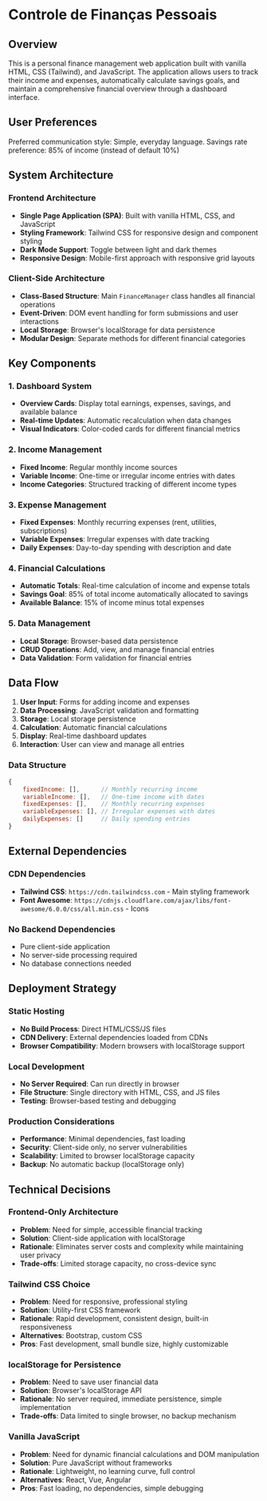 # Controle de Finanças Pessoais

## Overview

This is a personal finance management web application built with vanilla HTML, CSS (Tailwind), and JavaScript. The application allows users to track their income and expenses, automatically calculate savings goals, and maintain a comprehensive financial overview through a dashboard interface.

## User Preferences

Preferred communication style: Simple, everyday language.
Savings rate preference: 85% of income (instead of default 10%)

## System Architecture

### Frontend Architecture
- **Single Page Application (SPA)**: Built with vanilla HTML, CSS, and JavaScript
- **Styling Framework**: Tailwind CSS for responsive design and component styling
- **Dark Mode Support**: Toggle between light and dark themes
- **Responsive Design**: Mobile-first approach with responsive grid layouts

### Client-Side Architecture
- **Class-Based Structure**: Main `FinanceManager` class handles all financial operations
- **Event-Driven**: DOM event handling for form submissions and user interactions
- **Local Storage**: Browser's localStorage for data persistence
- **Modular Design**: Separate methods for different financial categories

## Key Components

### 1. Dashboard System
- **Overview Cards**: Display total earnings, expenses, savings, and available balance
- **Real-time Updates**: Automatic recalculation when data changes
- **Visual Indicators**: Color-coded cards for different financial metrics

### 2. Income Management
- **Fixed Income**: Regular monthly income sources
- **Variable Income**: One-time or irregular income entries with dates
- **Income Categories**: Structured tracking of different income types

### 3. Expense Management
- **Fixed Expenses**: Monthly recurring expenses (rent, utilities, subscriptions)
- **Variable Expenses**: Irregular expenses with date tracking
- **Daily Expenses**: Day-to-day spending with description and date

### 4. Financial Calculations
- **Automatic Totals**: Real-time calculation of income and expense totals
- **Savings Goal**: 85% of total income automatically allocated to savings
- **Available Balance**: 15% of income minus total expenses

### 5. Data Management
- **Local Storage**: Browser-based data persistence
- **CRUD Operations**: Add, view, and manage financial entries
- **Data Validation**: Form validation for financial entries

## Data Flow

1. **User Input**: Forms for adding income and expenses
2. **Data Processing**: JavaScript validation and formatting
3. **Storage**: Local storage persistence
4. **Calculation**: Automatic financial calculations
5. **Display**: Real-time dashboard updates
6. **Interaction**: User can view and manage all entries

### Data Structure
```javascript
{
    fixedIncome: [],      // Monthly recurring income
    variableIncome: [],   // One-time income with dates
    fixedExpenses: [],    // Monthly recurring expenses
    variableExpenses: [], // Irregular expenses with dates
    dailyExpenses: []     // Daily spending entries
}
```

## External Dependencies

### CDN Dependencies
- **Tailwind CSS**: `https://cdn.tailwindcss.com` - Main styling framework
- **Font Awesome**: `https://cdnjs.cloudflare.com/ajax/libs/font-awesome/6.0.0/css/all.min.css` - Icons

### No Backend Dependencies
- Pure client-side application
- No server-side processing required
- No database connections needed

## Deployment Strategy

### Static Hosting
- **No Build Process**: Direct HTML/CSS/JS files
- **CDN Delivery**: External dependencies loaded from CDNs
- **Browser Compatibility**: Modern browsers with localStorage support

### Local Development
- **No Server Required**: Can run directly in browser
- **File Structure**: Single directory with HTML, CSS, and JS files
- **Testing**: Browser-based testing and debugging

### Production Considerations
- **Performance**: Minimal dependencies, fast loading
- **Security**: Client-side only, no server vulnerabilities
- **Scalability**: Limited to browser localStorage capacity
- **Backup**: No automatic backup (localStorage only)

## Technical Decisions

### Frontend-Only Architecture
- **Problem**: Need for simple, accessible financial tracking
- **Solution**: Client-side application with localStorage
- **Rationale**: Eliminates server costs and complexity while maintaining user privacy
- **Trade-offs**: Limited storage capacity, no cross-device sync

### Tailwind CSS Choice
- **Problem**: Need for responsive, professional styling
- **Solution**: Utility-first CSS framework
- **Rationale**: Rapid development, consistent design, built-in responsiveness
- **Alternatives**: Bootstrap, custom CSS
- **Pros**: Fast development, small bundle size, highly customizable

### localStorage for Persistence
- **Problem**: Need to save user financial data
- **Solution**: Browser's localStorage API
- **Rationale**: No server required, immediate persistence, simple implementation
- **Trade-offs**: Data limited to single browser, no backup mechanism

### Vanilla JavaScript
- **Problem**: Need for dynamic financial calculations and DOM manipulation
- **Solution**: Pure JavaScript without frameworks
- **Rationale**: Lightweight, no learning curve, full control
- **Alternatives**: React, Vue, Angular
- **Pros**: Fast loading, no dependencies, simple debugging